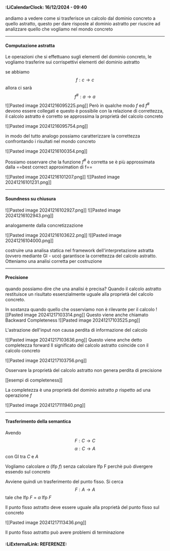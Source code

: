 #### :LiCalendarClock:  16/12/2024 - 09:40

andiamo a vedere come si trasferisce un calcolo dal dominio concreto a quello astratto, questo per dare risposte al dominio astratto per riuscire ad analizzare quello che vogliamo nel mondo concreto


---
#### Computazione astratta

Le operazioni che si effettuano sugli elementi del dominio concreto, le vogliamo trasferire sui corrispettivi elementi del dominio astratto

se abbiamo
$$
f:c\rightarrow c
$$ allora ci sarà
$$
f^{\#}:a\rightarrow a
$$ ![[Pasted image 20241216095225.png]]
Però in qualche modo $f$ ed $f^{\#}$ devono essere collegati e questo è possibile con la relazione di correttezza, il calcolo astratto è corretto se approssima la proprietà del calcolo concreto

![[Pasted image 20241216095754.png]]

in modo del tutto analogo possiamo caratterizzare la correttezza confrontando i risultati nel mondo concreto

![[Pasted image 20241216100354.png]]

Possiamo osservare che la funzione $f^{\#}$ è corretta se è più approssimata dalla ==best correct approximation di f== 

![[Pasted image 20241216101207.png]]
![[Pasted image 20241216101231.png]]

---
#### Soundness su chiusura

![[Pasted image 20241216102927.png]]
![[Pasted image 20241216102943.png]]

analogamente dalla concretizzazione

![[Pasted image 20241216103622.png]]
![[Pasted image 20241216104000.png]]

costruire una analisa statica nel framework dell'interpretazione astratta (ovvero mediante GI - uco) garantisce la correttezza del calcolo astratto. Otteniamo una analisi corretta per costruzione


---
#### Precisione

quando possiamo dire che una analisi è precisa? Quando il calcolo astratto restituisce un risultato essenzialmente uguale alla proprietà del calcolo concreto.

In sostanza quando quello che osserviamo non è rilevante per il calcolo
 ![[Pasted image 20241217103314.png]]
 Questo viene anche chiamato Backward Completeness
 ![[Pasted image 20241217103525.png]]

L'astrazione dell'input non causa perdita di informazione del calcolo

![[Pasted image 20241217103636.png]]
Questo viene anche detto completezza forward
Il significato del calcolo astratto coincide con il calcolo concreto

![[Pasted image 20241217103756.png]]

Osservare la proprietà del calcolo astratto non genera perdita di precisione 

[[esempi di completeness]]

La completezza è una proprietà del dominio astratto $p$ rispetto ad una operazione $f$

![[Pasted image 20241217111940.png]]


---
#### Trasferimento della semantica

Avendo
$$
F:C \rightarrow C
$$
$$
\alpha : C \rightarrow A 
$$ con GI tra $C$ e $A$

Vogliamo calcolare $\alpha$ (lfp $f$) senza calcolare lfp F perchè può divergere essendo sul concreto

Avviene quindi un trasferimento del punto fisso. Si cerca
$$
F:A \rightarrow A
$$ tale che lfp $F$ = $\alpha$ lfp $F$ 

Il punto fisso astratto deve essere uguale alla proprietà del punto fisso sul concreto

![[Pasted image 20241217113436.png]]

Il punto fisso astratto può avere problemi di terminazione 
#### :LiExternalLink: REFERENZE: